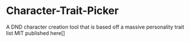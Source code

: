 # Character-Trait-Picker
A DND character creation tool that is based off a massive personality trait list MIT published here[]

